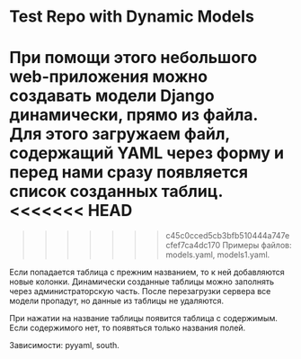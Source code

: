 # Test Repo with Dynamic Models

При помощи этого небольшого web-приложения можно создавать модели Django динамически, прямо из файла. Для этого загружаем файл, содержащий YAML через форму и перед нами сразу появляется список созданных таблиц. 
<<<<<<< HEAD
=======

>>>>>>> c45c0cced5cb3bfb510444a747ecfef7ca4dc170
Примеры файлов: models.yaml, models1.yaml. 

Если попадается таблица с прежним названием, то к ней добавляются новые колонки. Динамически созданные таблицы можно заполнять через администраторскую часть. После перезагрузки сервера все модели пропадут, но данные из таблицы не удаляются.

При нажатии на название таблицы появится таблица с содержимым. Если содержимого нет, то появяться только названия полей.

Зависимости: pyyaml, south.


